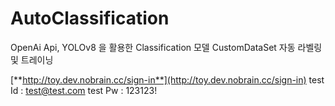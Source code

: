 # AutoClassification
 OpenAi Api, YOLOv8 을 활용한 Classification 모델 CustomDataSet 자동 라벨링 및 트레이닝

[**http://toy.dev.nobrain.cc/sign-in**](http://toy.dev.nobrain.cc/sign-in)
test Id : test@test.com
test Pw : 123123!
